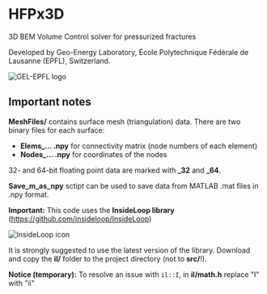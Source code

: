 # HFPx3D
3D BEM
Volume Control solver for pressurized fractures

Developed by Geo-Energy Laboratory, École Polytechnique Fédérale de Lausanne
(EPFL),
Switzerland.

![GEL-EPFL logo](http://gel.epfl.ch/files/content/sites/gel/files/Pictures/LOGOGEL-final-right-01.png)

## Important notes

**MeshFiles/** contains surface mesh (triangulation) data.
There are two binary files for each surface:
- **Elems_... .npy** for connectivity matrix (node numbers of each element)
- **Nodes_... .npy** for coordinates of the nodes

32- and 64-bit floating point data are marked with **_32** and **_64**.

**Save_m_as_npy** sctipt can be used to save data from MATLAB .mat files in
.npy format.

**Important:** This code uses the **InsideLoop library** (https://github.com/insideloop/InsideLoop)

![InsideLoop icon](http://www.insideloop.io/wp-content/uploads/2014/09/inside-loop-logo-front.png)

It is strongly suggested to use the latest version of the library. Download
and copy the **il/** folder to the project directory (not to **src/**!).

**Notice (temporary):** To resolve an issue with `il::I`, in **il/math.h** replace "I" with "ii"